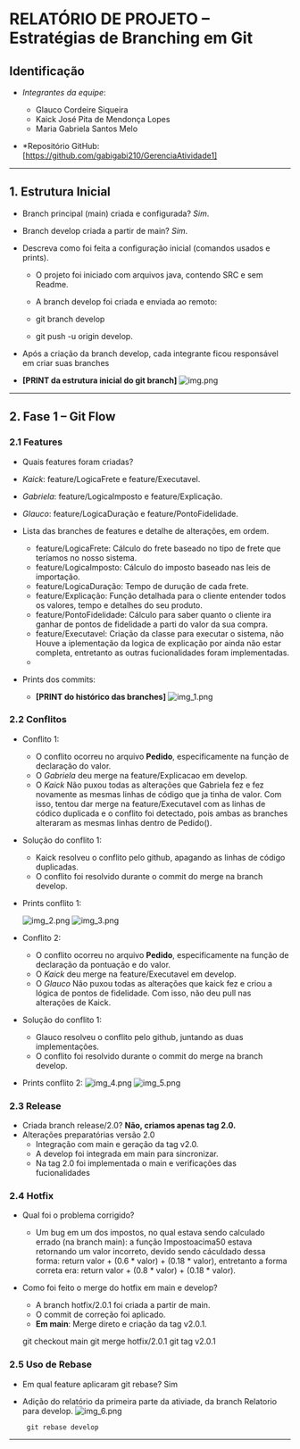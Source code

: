# RELATÓRIO DE PROJETO – Estratégias de Branching em Git


## Identificação
- *Integrantes da equipe*:
    - Glauco Cordeire Siqueira
    - Kaick José Pita de Mendonça Lopes
    - Maria Gabriela Santos Melo




- *Repositório GitHub: [https://github.com/gabigabi210/GerenciaAtividade1]


---


## 1. Estrutura Inicial
- Branch principal (main) criada e configurada? *Sim*.
- Branch develop criada a partir de main? *Sim*.
- Descreva como foi feita a configuração inicial (comandos usados e prints).
    - O projeto foi iniciado com arquivos java, contendo SRC e sem Readme.
    - A branch develop foi criada e enviada ao remoto:




     - git branch develop
     - git push -u origin develop.


- Após a criação da branch develop, cada integrante ficou responsável em criar suas branches
- **[PRINT da estrutura inicial do git branch]**
![img.png](img.png)

---


## 2. Fase 1 – Git Flow


### 2.1 Features
- Quais features foram criadas?


- *Kaick*: feature/LogicaFrete e feature/Executavel.


- *Gabriela*: feature/LogicaImposto e feature/Explicação.


- *Glauco*: feature/LogicaDuração e feature/PontoFidelidade.


- Lista das branches de features e detalhe de alterações, em ordem.
    - feature/LogicaFrete: Cálculo do frete baseado no tipo de frete que teríamos no nosso sistema.
    - feature/LogicaImposto: Cálculo do imposto baseado nas leis de importação.
    - feature/LogicaDuração: Tempo de durução de cada frete.
    - feature/Explicação: Função detalhada para o cliente entender todos os valores, tempo e detalhes do seu produto.
    - feature/PontoFidelidade: Cálculo para saber quanto o cliente ira ganhar de pontos de fidelidade a parti do valor da sua compra.
    - feature/Executavel: Criação da classe para executar o sistema, não Houve a iplementação da logica de explicação por ainda não estar completa, entretanto as outras fucionalidades foram implementadas.
    -


- Prints dos commits:
    - **[PRINT do histórico das branches]**
![img_1.png](img_1.png)


### 2.2 Conflitos
- Conflito 1:
    - O conflito ocorreu no arquivo **Pedido**, especificamente na função de declaração do valor.
    - O *Gabriela* deu merge na feature/Explicacao em develop.
    - O *Kaick* Não puxou todas as alterações que Gabriela fez e fez novamente as mesmas linhas de código que ja tinha de valor. Com isso, tentou dar merge na feature/Executavel com as linhas de códico duplicada e o conflito foi detectado, pois ambas as branches alteraram as mesmas linhas dentro de Pedido().


- Solução do conflito 1:
    - Kaick resolveu o conflito pelo github, apagando as linhas de código duplicadas.
    - O conflito foi resolvido durante o commit do merge na branch develop.


- Prints conflito 1:


  ![img_2.png](img_2.png)
  ![img_3.png](img_3.png)

- Conflito 2:
    - O conflito ocorreu no arquivo **Pedido**, especificamente na função de declaração da pontuação e do valor.
    - O *Kaick* deu merge na feature/Executavel em develop.
    - O *Glauco* Não puxou todas as alterações que kaick fez e criou a lógica de pontos de fidelidade. Com isso, não deu pull nas alterações de Kaick.


- Solução do conflito 1:
    - Glauco resolveu o conflito pelo github, juntando as duas implementações.
    - O conflito foi resolvido durante o commit do merge na branch develop.


- Prints conflito 2:
![img_4.png](img_4.png)
![img_5.png](img_5.png)


### 2.3 Release
- Criada branch release/2.0? **Não, criamos apenas tag 2.0.**
- Alterações preparatórias versão 2.0
    - Integração com main e geração da tag v2.0.
    - A develop foi integrada em main para sincronizar.
    - Na tag 2.0 foi implementada o main e verificações das fucionalidades


### 2.4 Hotfix
- Qual foi o problema corrigido?
    - Um bug em um dos impostos, no qual estava sendo calculado errado (na branch main): a função Impostoacima50 estava retornando um valor incorreto, devido sendo cáculdado dessa forma: return valor + (0.6 * valor) + (0.18 * valor), entretanto a forma correta era: return valor + (0.8 * valor) + (0.18 * valor).
- Como foi feito o merge do hotfix em main e develop?
    - A branch hotfix/2.0.1 foi criada a partir de main.
    - O commit de correção foi aplicado.
    - **Em main**: Merge direto e criação da tag v2.0.1.




     git checkout main
     git merge hotfix/2.0.1
     git tag v2.0.1


### 2.5 Uso de Rebase
- Em qual feature aplicaram git rebase? Sim
- Adição do relatório da primeira parte da ativiade, da branch Relatorio para develop.
![img_6.png](img_6.png)


       git rebase develop
---

